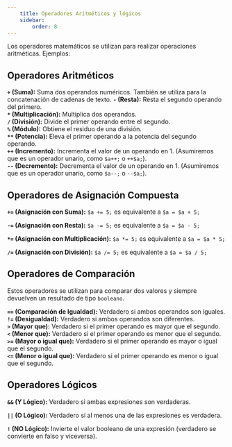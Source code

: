 ```yaml
---
    title: Operadores Aritméticos y lógicos
    sidebar:
        order: 8
---
```


Los operadores matemáticos se utilizan para realizar operaciones aritméticas. Ejemplos:

## Operadores Aritméticos

**`+` (Suma):** Suma dos operandos numéricos. También se utiliza para la concatenación de cadenas de texto.
**`-` (Resta):** Resta el segundo operando del primero.  
**`*` (Multiplicación):** Multiplica dos operandos.  
**`/` (División):** Divide el primer operando entre el segundo.  
**`%` (Módulo):** Obtiene el residuo de una división.  
**`**` (Potencia):** Eleva el primer operando a la potencia del segundo operando.  
**`++` (Incremento):** Incrementa el valor de un operando en 1\. (Asumiremos que es un operador unario, como `$a++;` o `++$a;`).  
**`--` (Decremento):** Decrementa el valor de un operando en 1\. (Asumiremos que es un operador unario, como `$a--;` o `--$a;`).

## Operadores de Asignación Compuesta

**`+=` (Asignación con Suma):** `$a += 5;` es equivalente a `$a = $a + 5;`

**`-=` (Asignación con Resta):** `$a -= 5;` es equivalente a `$a = $a - 5;`

**`*=` (Asignación con Multiplicación):** `$a *= 5;` es equivalente a `$a = $a * 5;`

**`/=` (Asignación con División):** `$a /= 5;` es equivalente a `$a = $a / 5;`

## Operadores de Comparación

Estos operadores se utilizan para comparar dos valores y siempre devuelven un resultado de tipo `booleano`.

**`==` (Comparación de Igualdad):** Verdadero si ambos operandos son iguales.  
**`!=` (Desigualdad):** Verdadero si ambos operandos son diferentes.  
**`>` (Mayor que):** Verdadero si el primer operando es mayor que el segundo.  
**`<` (Menor que):** Verdadero si el primer operando es menor que el segundo.  
**`>=` (Mayor o igual que):** Verdadero si el primer operando es mayor o igual que el segundo.  
**`<=` (Menor o igual que):** Verdadero si el primer operando es menor o igual que el segundo.

## Operadores Lógicos

**`&&` (Y Lógico):** Verdadero si ambas expresiones son verdaderas.

**`||` (O Lógico):** Verdadero si al menos una de las expresiones es verdadera.

**`!` (NO Lógico):** Invierte el valor booleano de una expresión (verdadero se convierte en falso y viceversa).
